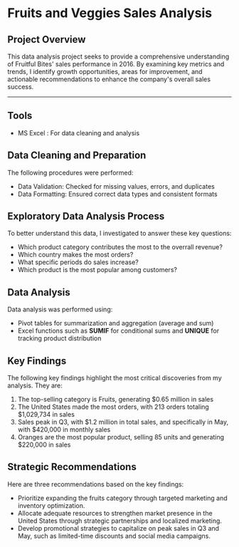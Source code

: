 # Fruits and Veggies Sales Analysis

## Project Overview

This data analysis project seeks to provide a comprehensive understanding of Fruitful Bites' sales performance in 2016. By examining key metrics and trends, I identify growth opportunities, areas for improvement, and actionable recommendations to enhance the company's overall sales success.

---
## Tools

- MS Excel : For data cleaning and analysis

## Data Cleaning and Preparation

The following procedures were performed:
- Data Validation: Checked for missing values, errors, and duplicates
- Data Formatting: Ensured correct data types and consistent formats

## Exploratory Data Analysis Process

To better understand this data, I investigated to answer these key questions:
- Which product category contributes the most to the overrall revenue?
- Which country makes the most orders?
- What specific periods do sales increase?
- Which product is the most popular among customers?

## Data Analysis

Data analysis was performed using:
- Pivot tables for summarization and aggregation (average and sum)
- Excel functions such as **SUMIF** for conditional sums and **UNIQUE** for tracking product distribution

## Key Findings

The following key findings highlight the most critical discoveries from my analysis. They are:
1. The top-selling category is Fruits, generating $0.65 million in sales
2. The United States made the most orders, with 213 orders totaling $1,029,734 in sales
3. Sales peak in Q3, with $1.2 million in total sales, and specifically in May, with $420,000 in monthly sales
4. Oranges are the most popular product, selling 85 units and generating $220,000 in sales


## Strategic Recommendations

Here are three recommendations based on the key findings:
- Prioritize expanding the fruits category through targeted marketing and inventory optimization.
- Allocate adequate resources to strengthen market presence in the United States through strategic partnerships and localized marketing.
- Develop promotional strategies to capitalize on peak sales in Q3 and May, such as limited-time discounts and social media campaigns.


